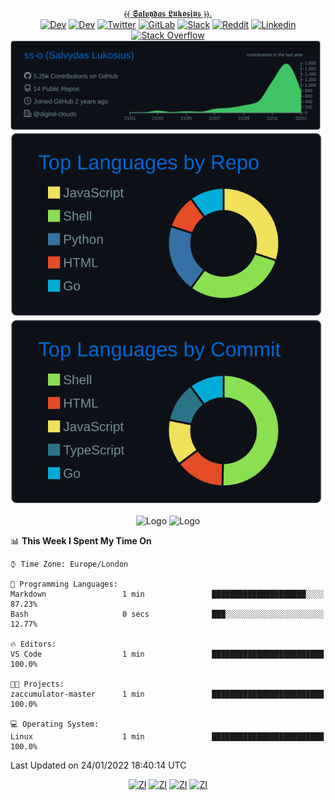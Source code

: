 <div align="center">
  
[⦑⦑ 𝕾𝖆𝖑𝖛𝖞𝖉𝖆𝖘 𝕷𝖚𝖐𝖔𝖘𝖎𝖚𝖘 ⦒⦒](https://osint.digitalclouds.pro)[.](https://git.io/JJwwg)  
[![Dev](https://img.shields.io/badge/-G.DEV-222222?style=flat-square&logo=g.dev&logoColor=white&link=https://g.dev/sall)](https://g.dev/sall)
[![Dev](https://img.shields.io/badge/-DEV-222222?style=flat-square&logo=dev.to&logoColor=white&link=https://dev.to/sso/)](https://dev.to/sso/)
[![Twitter](https://img.shields.io/badge/-Twitter-222222?style=flat-square&logo=twitter&logoColor=white&link=https://twitter.com/salldc/)](https://twitter.com/salldc/)
[![GitLab](https://img.shields.io/badge/-GitLab-222222?style=flat-square&logo=GitLab&logoColor=white&link=https://gitlab.com/ss-o/)](https://gitlab.com/ss-o/)
[![Slack](https://img.shields.io/badge/-Slack-222222?style=flat-square&logo=Slack&logoColor=white&link=https://digital-teams.slack.com/)](https://digital-teams.slack.com/)
[![Reddit](https://img.shields.io/badge/-Reddit-222222?style=flat-square&logo=Reddit&logoColor=white&link=https://https://www.reddit.com/user/ss-o/)](https://www.reddit.com/user/ss-o/)
[![Linkedin](https://img.shields.io/badge/-LinkedIn-222222?style=flat-square&logo=Linkedin&logoColor=white&link=https://www.linkedin.com/in/ss-o/)]( https://www.linkedin.com/in/ss-o/)
[![Stack Overflow](https://img.shields.io/badge/-Stack%20Overflow-222222?style=flat-square&logo=stack-overflow&logoColor=white&link=https://stackoverflow.com/users/13893752/salvydas-lukosius)](https://stackoverflow.com/users/13893752/salvydas-lukosius)
[![Proofile Details](https://raw.githubusercontent.com/ss-o/ss-o/main/profile-summary-card-output/github_dark/0-profile-details.svg)](https://github.com/vn7n24fzkq/github-profile-summary-cards)
[![Repo PerLanguage](https://raw.githubusercontent.com/ss-o/ss-o/main/profile-summary-card-output/github_dark/1-repos-per-language.svg)](https://github.com/vn7n24fzkq/github-profile-summary-cards) 
[![Commit per Language](https://raw.githubusercontent.com/ss-o/ss-o/main/profile-summary-card-output/github_dark/2-most-commit-language.svg)](https://github.com/vn7n24fzkq/github-profile-summary-cards)

</div>  
<div align="center">
<img src="https://github-readme-streak-stats.herokuapp.com/?user=ss-o&theme=blue-green" alt="Logo" width="400" height="200"></img>
<img src="https://github-readme-stats.vercel.app/api?username=ss-o&theme=blue-green" alt="Logo" width="400" height="200"></img>
</div>

<!--START_SECTION:waka-->
📊 **This Week I Spent My Time On** 

```text
⌚︎ Time Zone: Europe/London

💬 Programming Languages: 
Markdown                 1 min               █████████████████████░░░░   87.23% 
Bash                     0 secs              ███░░░░░░░░░░░░░░░░░░░░░░   12.77%

🔥 Editors: 
VS Code                  1 min               █████████████████████████   100.0%

🐱‍💻 Projects: 
zaccumulator-master      1 min               █████████████████████████   100.0%

💻 Operating System: 
Linux                    1 min               █████████████████████████   100.0%

```


 Last Updated on 24/01/2022 18:40:14 UTC
<!--END_SECTION:waka-->

<div align=center>

  [![ZI](https://github-readme-stats.vercel.app/api/pin/?username=z-shell&repo=z-a-meta-plugins&card_width=150&theme=blue-green&layout=compact)](
https://github.com/z-shell/z-a-meta-plugins)
  [![ZI](https://github-readme-stats.vercel.app/api/pin/?username=z-shell&repo=zi&card_width=150&theme=blue-green&layout=compact)](
https://github.com/z-shell/zi)
  [![ZI](https://github-readme-stats.vercel.app/api/pin/?username=z-shell&repo=F-Sy-H&card_width=150&theme=blue-green&layout=compact)](
https://github.com/z-shell/F-Sy-H)
    [![ZI](https://github-readme-stats.vercel.app/api/pin/?username=z-shell&repo=H-S-MW&card_width=150&theme=blue-green&layout=compact)](
https://github.com/z-shell/H-S-MW)
</div>
